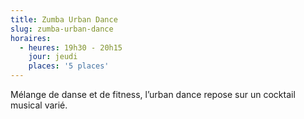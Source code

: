```yaml
---
title: Zumba Urban Dance
slug: zumba-urban-dance
horaires:
  - heures: 19h30 - 20h15
    jour: jeudi
    places: '5 places'
---
```

Mélange de danse et de fitness, l’urban dance repose sur un cocktail musical varié.
